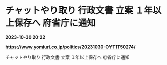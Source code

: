 # チャットやり取り 行政文書 立案 １年以上保存へ 府省庁に通知

**2023-10-30 20:22**

**https://www.yomiuri.co.jp/politics/20231030-OYT1T50274/**

チャットやり取り 行政文書 立案 １年以上保存へ 府省庁に通知